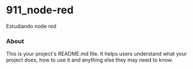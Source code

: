 911_node-red
============

Estudiando node red

### About

This is your project's README.md file. It helps users understand what your
project does, how to use it and anything else they may need to know.